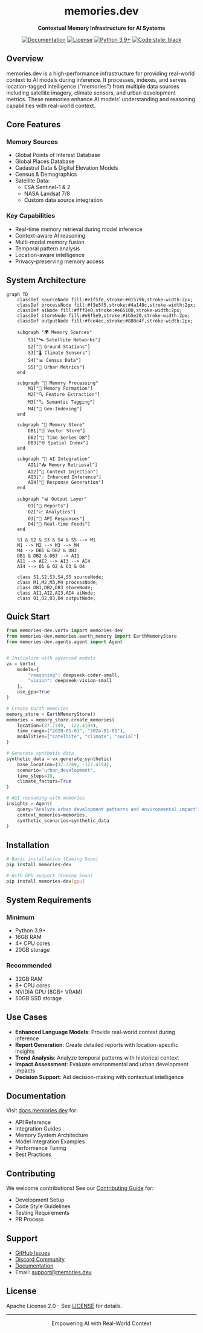 <div align="center">

# memories.dev

**Contextual Memory Infrastructure for AI Systems**

[![Documentation](https://img.shields.io/badge/docs-latest-brightgreen.svg)](https://docs.memories.dev)
[![License](https://img.shields.io/badge/license-Apache%202.0-blue.svg)](LICENSE)
[![Python 3.9+](https://img.shields.io/badge/python-3.9+-blue.svg)](https://www.python.org/downloads/)
[![Code style: black](https://img.shields.io/badge/code%20style-black-000000.svg)](https://github.com/psf/black)

</div>

## Overview

memories.dev is a high-performance infrastructure for providing real-world context to AI models during inference. It processes, indexes, and serves location-tagged intelligence ("memories") from multiple data sources including satellite imagery, climate sensors, and urban development metrics. These memories enhance AI models' understanding and reasoning capabilities with real-world context.

## Core Features

### Memory Sources
- Global Points of Interest Database
- Global Places Database
- Cadastral Data & Digital Elevation Models
- Census & Demographics
- Satellite Data:
  - ESA Sentinel-1 & 2
  - NASA Landsat 7/8
  - Custom data source integration

### Key Capabilities
- Real-time memory retrieval during model inference
- Context-aware AI reasoning
- Multi-modal memory fusion
- Temporal pattern analysis
- Location-aware intelligence
- Privacy-preserving memory access

## System Architecture

```mermaid
graph TD
    classDef sourceNode fill:#e1f5fe,stroke:#01579b,stroke-width:2px;
    classDef processNode fill:#f3e5f5,stroke:#4a148c,stroke-width:2px;
    classDef aiNode fill:#fff3e0,stroke:#e65100,stroke-width:2px;
    classDef storeNode fill:#e8f5e9,stroke:#1b5e20,stroke-width:2px;
    classDef outputNode fill:#fce4ec,stroke:#880e4f,stroke-width:2px;

    subgraph "🌍 Memory Sources"
        S1["🛰️ Satellite Networks"]
        S2["📡 Ground Stations"]
        S3["🌡️ Climate Sensors"]
        S4["📊 Census Data"]
        S5["🏢 Urban Metrics"]
    end

    subgraph "🧠 Memory Processing"
        M1["🔄 Memory Formation"]
        M2["🔍 Feature Extraction"]
        M3["🏷️ Semantic Tagging"]
        M4["📍 Geo-Indexing"]
    end

    subgraph "💾 Memory Store"
        DB1["🗄️ Vector Store"]
        DB2["📅 Time Series DB"]
        DB3["🌐 Spatial Index"]
    end

    subgraph "🤖 AI Integration"
        AI1["📥 Memory Retrieval"]
        AI2["🔄 Context Injection"]
        AI3["💡 Enhanced Inference"]
        AI4["🎯 Response Generation"]
    end

    subgraph "📊 Output Layer"
        O1["📑 Reports"]
        O2["📈 Analytics"]
        O3["🤖 API Responses"]
        O4["🔄 Real-time Feeds"]
    end

    S1 & S2 & S3 & S4 & S5 --> M1
    M1 --> M2 --> M3 --> M4
    M4 --> DB1 & DB2 & DB3
    DB1 & DB2 & DB3 --> AI1
    AI1 --> AI2 --> AI3 --> AI4
    AI4 --> O1 & O2 & O3 & O4

    class S1,S2,S3,S4,S5 sourceNode;
    class M1,M2,M3,M4 processNode;
    class DB1,DB2,DB3 storeNode;
    class AI1,AI2,AI3,AI4 aiNode;
    class O1,O2,O3,O4 outputNode;
```

## Quick Start

```python
from memories-dev.vortx import memories-dev
from memories-dev.memories.earth_memory import EarthMemoryStore
from memories-dev.agents.agent import Agent


# Initialize with advanced models
vx = Vortx(
    models={
        "reasoning": deepseek-coder-small,
        "vision": deepseek-vision-small
    },
    use_gpu=True
)

# Create Earth memories
memory_store = EarthMemoryStore()
memories = memory_store.create_memories(
    location=(37.7749, -122.4194),
    time_range=("2020-01-01", "2024-01-01"),
    modalities=["satellite", "climate", "social"]
)

# Generate synthetic data
synthetic_data = vx.generate_synthetic(
    base_location=(37.7749, -122.4194),
    scenario="urban_development",
    time_steps=10,
    climate_factors=True
)

# AGI reasoning with memories
insights = Agent(
    query="Analyze urban development patterns and environmental impact",
    context_memories=memories,
    synthetic_scenarios=synthetic_data
)
```

## Installation

```bash
# Basic installation (Coming Soon)
pip install memories-dev

# With GPU support (Coming Soon)
pip install memories-dev[gpu]
```

## System Requirements

### Minimum
- Python 3.9+
- 16GB RAM
- 4+ CPU cores
- 20GB storage

### Recommended
- 32GB RAM
- 8+ CPU cores
- NVIDIA GPU (8GB+ VRAM)
- 50GB SSD storage

## Use Cases

- **Enhanced Language Models**: Provide real-world context during inference
- **Report Generation**: Create detailed reports with location-specific insights
- **Trend Analysis**: Analyze temporal patterns with historical context
- **Impact Assessment**: Evaluate environmental and urban development impacts
- **Decision Support**: Aid decision-making with contextual intelligence

## Documentation

Visit [docs.memories.dev](https://docs.memories.dev) for:
- API Reference
- Integration Guides
- Memory System Architecture
- Model Integration Examples
- Performance Tuning
- Best Practices

## Contributing

We welcome contributions! See our [Contributing Guide](CONTRIBUTING.md) for:
- Development Setup
- Code Style Guidelines
- Testing Requirements
- PR Process

## Support

- [GitHub Issues](https://github.com/memories-dev/memories.dev/issues)
- [Discord Community](https://discord.gg/memories-dev)
- [Documentation](https://docs.memories.dev)
- Email: support@memories.dev

## License

Apache License 2.0 - See [LICENSE](LICENSE) for details.

---

<div align="center">
<p>Empowering AI with Real-World Context</p>
</div>
